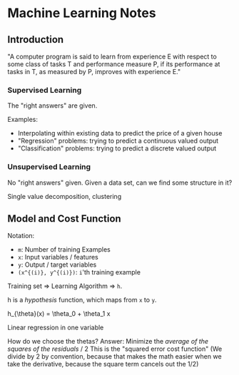 # Machine Learning Notes

## Introduction

"A computer program is said to learn from experience E with respect to some class of tasks T and performance measure P, if its performance at tasks in T, as measured by P, improves with experience E."

### Supervised Learning

The "right answers" are given.

Examples:
- Interpolating within existing data to predict the price of a given house
- "Regression" problems: trying to predict a continuous valued output
- "Classification" problems: trying to predict a discrete valued output

### Unsupervised Learning

No "right answers" given. Given a data set, can we find some structure in it?

Single value decomposition, clustering

## Model and Cost Function

Notation:
- `m`: Number of training Examples
- `x`: Input variables / features
- `y`: Output / target variables
- `(x^{(i)}, y^{(i)})`: `i`'th training example

Training set => Learning Algorithm => `h`.

h is a _hypothesis_ function, which maps from `x` to `y`.

h_{\\theta}(x) = \\theta_0 + \\theta_1 x

Linear regression in one variable

How do we choose the thetas?
Answer: Minimize the _average of the squares of the residuals_ / 2
This is the "squared error cost function"
(We divide by 2 by convention, because that makes the math easier when we
  take the derivative, because the square term cancels out the 1/2)

